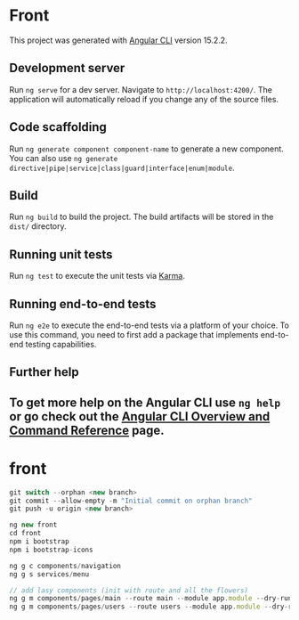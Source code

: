 # Front

This project was generated with [Angular CLI](https://github.com/angular/angular-cli) version 15.2.2.

## Development server

Run `ng serve` for a dev server. Navigate to `http://localhost:4200/`. The application will automatically reload if you change any of the source files.

## Code scaffolding

Run `ng generate component component-name` to generate a new component. You can also use `ng generate directive|pipe|service|class|guard|interface|enum|module`.

## Build

Run `ng build` to build the project. The build artifacts will be stored in the `dist/` directory.

## Running unit tests

Run `ng test` to execute the unit tests via [Karma](https://karma-runner.github.io).

## Running end-to-end tests

Run `ng e2e` to execute the end-to-end tests via a platform of your choice. To use this command, you need to first add a package that implements end-to-end testing capabilities.

## Further help

## To get more help on the Angular CLI use `ng help` or go check out the [Angular CLI Overview and Command Reference](https://angular.io/cli) page.

# front

```javascript
git switch --orphan <new branch>
git commit --allow-empty -m "Initial commit on orphan branch"
git push -u origin <new branch>

ng new front
cd front
npm i bootstrap
npm i bootstrap-icons

ng g c components/navigation
ng g s services/menu

// add lasy components (init with route and all the flowers)
ng g m components/pages/main --route main --module app.module --dry-run
ng g m components/pages/users --route users --module app.module --dry-run

```
